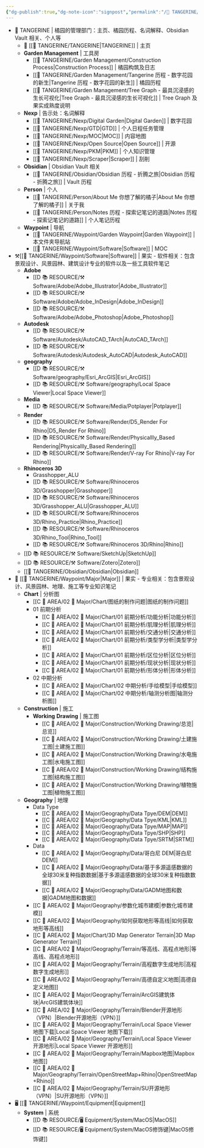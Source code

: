 ```yaml
---
{"dg-publish":true,"dg-note-icon":"signpost","permalink":"/🍊 TANGERINE/Waypoint/Garden Waypoint/","dgPassFrontmatter":true,"noteIcon":"signpost","created":"2024-11-01T20:00:44.313+08:00","updated":"2024-11-05T23:44:41.840+08:00"}
---
```


- 🍊 TANGERINE | 橘园的管理部门：主页、橘园历程、名词解释、Obsidian Vault 相关、个人等
	- 🏡 [[🍊 TANGERINE/TANGERINE\|TANGERINE]] | 主页
	- **Garden Management** | 工具房
		- [[🍊 TANGERINE/Garden Management/Construction Process\|Construction Process]] | 橘园构筑及日志
		- [[🍊 TANGERINE/Garden Management/Tangerine 历程 - 数字花园的新生\|Tangerine 历程 - 数字花园的新生]] | 橘园历程
		- [[🍊 TANGERINE/Garden Management/Tree Graph - 最具沉浸感的生长可视化\|Tree Graph - 最具沉浸感的生长可视化]] | Tree Graph 及果实成熟度说明
	- **Nexp** | 告示处：名词解释
		- [[🍊 TANGERINE/Nexp/Digital Garden\|Digital Garden]] | 数字花园
		- [[🍊 TANGERINE/Nexp/GTD\|GTD]] | 个人日程任务管理
		- [[🍊 TANGERINE/Nexp/MOC\|MOC]] | 内容地图
		- [[🍊 TANGERINE/Nexp/Open Source\|Open Source]] | 开源
		- [[🍊 TANGERINE/Nexp/PKM\|PKM]] | 个人知识管理
		- [[🍊 TANGERINE/Nexp/Scraper\|Scraper]] | 刮削
	- **Obsidian** | Obsidian Vault 相关
		- [[🍊 TANGERINE/Obsidian/Obsidian 历程 - 折腾之旅\|Obsidian 历程 - 折腾之旅]] | Vault 历程
	- **Person** | 个人
		- [[🍊 TANGERINE/Person/About Me 你想了解的橘子\|About Me 你想了解的橘子]] | 关于我
		- [[🍊 TANGERINE/Person/Notes 历程 - 探索记笔记的道路\|Notes 历程 - 探索记笔记的道路]] | 个人笔记历程
	- **Waypoint** | 导航
		- [[🍊 TANGERINE/Waypoint/Garden Waypoint\|Garden Waypoint]] | 本文件夹导航站
		- [[🍊 TANGERINE/Waypoint/Software\|Software]] | MOC
- ⚒️[[🍊 TANGERINE/Waypoint/Software\|Software]] | 果实 - 软件相关：包含景观设计、风景园林、建筑设计专业的软件以及一些工具软件笔记
	- **Adobe**
		- [[D 📚 RESOURCE/⚒️ Software/Adobe/Adobe_Illustrator\|Adobe_Illustrator]]
		- [[D 📚 RESOURCE/⚒️ Software/Adobe/Adobe_InDesign\|Adobe_InDesign]]
		- [[D 📚 RESOURCE/⚒️ Software/Adobe/Adobe_Photoshop\|Adobe_Photoshop]]
	- **Autodesk**
		- [[D 📚 RESOURCE/⚒️ Software/Autodesk/AutoCAD_TArch\|AutoCAD_TArch]]
		- [[D 📚 RESOURCE/⚒️ Software/Autodesk/Autodesk_AutoCAD\|Autodesk_AutoCAD]]
	- **geography**
		- [[D 📚 RESOURCE/⚒️ Software/geography/Esri_ArcGIS\|Esri_ArcGIS]]
		- [[D 📚 RESOURCE/⚒️ Software/geography/Local Space Viewer\|Local Space Viewer]]
	- **Media**
		- [[D 📚 RESOURCE/⚒️ Software/Media/Potplayer\|Potplayer]]
	- **Render**
		- [[D 📚 RESOURCE/⚒️ Software/Render/D5_Render For Rhino\|D5_Render For Rhino]]
		- [[D 📚 RESOURCE/⚒️ Software/Render/Physicallly_Based Rendering\|Physicallly_Based Rendering]]
		- [[D 📚 RESOURCE/⚒️ Software/Render/V-ray For Rhino\|V-ray For Rhino]]
	- **Rhinoceros 3D**
		- Grasshopper_ALU
		- [[D 📚 RESOURCE/⚒️ Software/Rhinoceros 3D/Grasshopper\|Grasshopper]]
		- [[D 📚 RESOURCE/⚒️ Software/Rhinoceros 3D/Grasshopper_ALU\|Grasshopper_ALU]]
		- [[D 📚 RESOURCE/⚒️ Software/Rhinoceros 3D/Rhino_Practice\|Rhino_Practice]]
		- [[D 📚 RESOURCE/⚒️ Software/Rhinoceros 3D/Rhino_Tool\|Rhino_Tool]]
		- [[D 📚 RESOURCE/⚒️ Software/Rhinoceros 3D/Rhino\|Rhino]]
	- [[D 📚 RESOURCE/⚒️ Software/SketchUp\|SketchUp]]
	- [[D 📚 RESOURCE/⚒️ Software/Zotero\|Zotero]]
	- [[🍊 TANGERINE/Obsidian/Obsidian\|Obsidian]]
- 🌳 [[🍊 TANGERINE/Waypoint/Major\|Major]] | 果实 - 专业相关：包含景观设计、风景园林、地理、施工等专业知识笔记
	- **Chart** | 分析图
		- [[C 📔 AREA/02 🌳 Major/Chart/图纸的制作问题\|图纸的制作问题]]
		- 01 前期分析
			- [[C 📔 AREA/02 🌳 Major/Chart/01 前期分析/功能分析\|功能分析]]
			- [[C 📔 AREA/02 🌳 Major/Chart/01 前期分析/肌理分析\|肌理分析]]
			- [[C 📔 AREA/02 🌳 Major/Chart/01 前期分析/交通分析\|交通分析]]
			- [[C 📔 AREA/02 🌳 Major/Chart/01 前期分析/类型学分析\|类型学分析]]
			- [[C 📔 AREA/02 🌳 Major/Chart/01 前期分析/区位分析\|区位分析]]
			- [[C 📔 AREA/02 🌳 Major/Chart/01 前期分析/现状分析\|现状分析]]
			- [[C 📔 AREA/02 🌳 Major/Chart/01 前期分析/形体分析\|形体分析]]
		- 02 中期分析
			- [[C 📔 AREA/02 🌳 Major/Chart/02 中期分析/手绘模型\|手绘模型]]
			- [[C 📔 AREA/02 🌳 Major/Chart/02 中期分析/轴测分析图\|轴测分析图]]
	- **Construction** | 施工
		- **Working** **Drawing** | 施工图
			- [[C 📔 AREA/02 🌳 Major/Construction/Working Drawing/总览\|总览]]
			- [[C 📔 AREA/02 🌳 Major/Construction/Working Drawing/土建施工图\|土建施工图]]
			- [[C 📔 AREA/02 🌳 Major/Construction/Working Drawing/水电施工图\|水电施工图]]
			- [[C 📔 AREA/02 🌳 Major/Construction/Working Drawing/结构施工图\|结构施工图]]
			- [[C 📔 AREA/02 🌳 Major/Construction/Working Drawing/植物施工图\|植物施工图]]
	- **Geography** | 地理
		- Data Type
			- [[C 📔 AREA/02 🌳 Major/Geography/Data Tpye/DEM\|DEM]]
			- [[C 📔 AREA/02 🌳 Major/Geography/Data Tpye/KML\|KML]]
			- [[C 📔 AREA/02 🌳 Major/Geography/Data Tpye/MAP\|MAP]]
			- [[C 📔 AREA/02 🌳 Major/Geography/Data Tpye/SHP\|SHP]]
			- [[C 📔 AREA/02 🌳 Major/Geography/Data Tpye/SRTM\|SRTM]]
		- Data
			- [[C 📔 AREA/02 🌳 Major/Geography/Data/哥白尼 DEM\|哥白尼 DEM]]
			- [[C 📔 AREA/02 🌳 Major/Geography/Data/基于多源遥感数据的全球30米复种指数数据\|基于多源遥感数据的全球30米复种指数数据]]
			- [[C 📔 AREA/02 🌳 Major/Geography/Data/GADM地图和数据\|GADM地图和数据]]
		- [[C 📔 AREA/02 🌳 Major/Geography/参数化城市建模\|参数化城市建模]]
		- [[C 📔 AREA/02 🌳 Major/Geography/如何获取地形等高线\|如何获取地形等高线]]
		- [[C 📔 AREA/02 🌳 Major/Chart/3D Map Generator Terrain\|3D Map Generator Terrain]]
		- [[C 📔 AREA/02 🌳 Major/Geography/Terrain/等高线、高程点地形\|等高线、高程点地形]]
		- [[C 📔 AREA/02 🌳 Major/Geography/Terrain/高程数字生成地形\|高程数字生成地形]]
		- [[C 📔 AREA/02 🌳 Major/Geography/Terrain/高德自定义地图\|高德自定义地图]]
		- [[C 📔 AREA/02 🌳 Major/Geography/Terrain/ArcGIS建筑体块\|ArcGIS建筑体块]]
		- [[C 📔 AREA/02 🌳 Major/Geography/Terrain/Blender开源地形（VPN）\|Blender开源地形（VPN）]]
		- [[C 📔 AREA/02 🌳 Major/Geography/Terrain/Local Space Viewer 地图下载\|Local Space Viewer 地图下载]]
		- [[C 📔 AREA/02 🌳 Major/Geography/Terrain/Local Space Viewer 开源地形\|Local Space Viewer 开源地形]]
		- [[C 📔 AREA/02 🌳 Major/Geography/Terrain/Mapbox地图\|Mapbox地图]]
		- [[C 📔 AREA/02 🌳 Major/Geography/Terrain/OpenStreetMap+Rhino\|OpenStreetMap+Rhino]]
		- [[C 📔 AREA/02 🌳 Major/Geography/Terrain/SU开源地形（VPN）\|SU开源地形（VPN）]]
- 🖥️ [[🍊 TANGERINE/Waypoint/Equipment\|Equipment]]
	- **System** | 系统
		- [[D 📚 RESOURCE/🖥️ Equipment/System/MacOS\|MacOS]]
		- [[D 📚 RESOURCE/🖥️ Equipment/System/MacOS修饰键\|MacOS修饰键]]